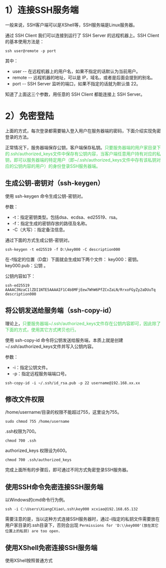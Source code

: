 # 1）连接SSH服务端

一般来说，SSH客户端可以是XShell等，SSH服务端是Linux服务器。

通过 SSH Client 我们可以连接到运行了 SSH Server 的远程机器上。SSH Client 的基本使用方法是：
```shell
ssh user@remote -p port
```
其中：
- user -- 在远程机器上的用户名，如果不指定的话默认为当前用户。
- remote -- 远程机器的地址，可以是 IP，域名，或者是后面会提到的别名。
- port -- SSH Server 监听的端口，如果不指定的话就为默认值 22。

知道了上面这三个参数，用任意的 SSH Client 都能连接上 SSH Server。


# 2）免密登陆

上面的方式，每次登录都需要输入登入用户在服务器端的密码，下面介绍实现免密登录的方法。

正常情况下，服务器端保存公钥，客户端保存私钥。<font color=44cf57>只要服务器端的用户家目录下的.ssh/authorized_keys文件中保存有公钥内容，当客户端任意用户持有对应的私钥，即可以服务器端的特定用户（即~/.ssh/authorized_keys文件中存有该私钥对应的公钥内容的用户）的身份登录SSH服务器端。</font>

## 生成公钥-密钥对（ssh-keygen）

使用 ssh-keygen 命令生成公钥-密钥对。

参数：
- -t：指定密钥类型。包括dsa、ecdsa、ed25519、rsa。
- -f：指定生成的密钥存放的路径及名称。
- -C（大写）：指定备注信息。

通过下面的方式生成公钥-密钥对。
```shell
ssh-keygen -t ed25519 -f D:\key000 -C description000
```

在-f指定的位置（D盘）下面就会生成如下两个文件：
key000：密钥。
key000.pub：公钥 。

公钥内容如下：
```text
ssh-ed25519 AAAAC3NzaC1lZDI1NTE5AAAAIF1C4b8MFjEew7WhW6PfZCvZaLN/RrxoFGyZy2aDUuTq description000
```

## 将公钥发送给服务端（ssh-copy-id）

理论上，<font color=44cf57>只要服务器端~/.ssh/authorized_keys文件存在公钥内容即可，因此除了下面的方式，使用其它方式拷贝也行。</font>

使用 ssh-copy-id 命令将公钥发送给服务端，本质上就是创建~/.ssh/authorized_keys文件并写入公钥内容。

参数：
- -i：指定公钥文件。
- -p：指定远程服务端端口号。

```shell
ssh-copy-id -i ~/.ssh/id_rsa.pub -p 22 username@192.168.xx.xx
```

## 修改文件权限

/home/username/目录的权限不能超过755，这里设为755。
```shell
sudo chmod 755 /home/username  
```
.ssh权限为700。
```shell
chmod 700 .ssh
```
authorized_keys 权限设为600。
```shell
chmod 700 .ssh/authorized_keys
```

完成上面所有的步骤后，即可通过不同方式免密登录SSH服务器。

## 使用SSH命令免密连接SSH服务端

以Windows的cmd命令行为例。

```shell
ssh -i C:\Users\XiangCXiao\.ssh\key000 xcxiao@192.168.65.132
```

需要注意的是，当以这种方式连接SSH服务器时，通过-i指定的私钥文件需要放在用户家目录的.ssh目录下，否则会出现 `Permissions for 'D:\\key000'(放在其它位置上的私钥) are too open.`

## 使用XShell免密连接SSH服务端

使用XShell按照普通方式
